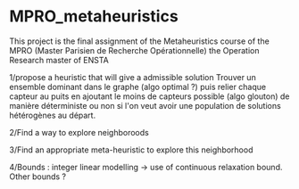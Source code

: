 # MPRO_metaheuristics
This project is the final assignment of the Metaheuristics course of the MPRO (Master Parisien de Recherche Opérationnelle) the Operation Research master of ENSTA




1/propose a heuristic that will give a admissible solution
Trouver un ensemble dominant dans le graphe (algo optimal ?) puis relier chaque capteur au puits en ajoutant le moins de capteurs possible (algo glouton) de manière déterministe ou non si l'on veut avoir une population de solutions hétérogènes au départ.


2/Find a way to explore neighboroods


3/Find an appropriate meta-heuristic to explore this neighborhood

4/Bounds : integer linear modelling -> use of continuous relaxation bound.
Other bounds ?
